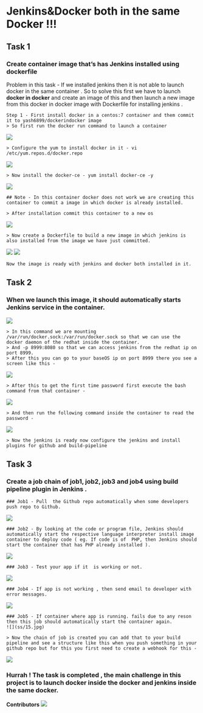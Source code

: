 # Jenkins&Docker both in the same Docker !!!

## Task 1 
### Create container image that’s has Jenkins installed  using dockerfile
Problem in this task - If we installed jenkins then it is not able to launch docker in the same container . 
So to solve this first we have to launch **docker in docker** and create an image of this and then launch a new image from this docker in docker image with Dockerfile for installing jenkins .
```
Step 1 - First install docker in a centos:7 container and them commit it to yash6899/dockerindocker image
> So first run the docker run command to launch a container
```
![](ss/1.jpg)
```
> Configure the yum to install docker in it - vi /etc/yum.repos.d/docker.repo
```
![](ss/2.jpg)
```
> Now install the docker-ce - yum install docker-ce -y
```
![](ss/3.jpg)
```
## Note - In this container docker does not work we are creating this container to commit a image in which docker is already installed.
```
```
> After installation commit this container to a new os
```
![](ss/4.jpg)
```
> Now create a Dockerfile to build a new image in which jenkins is also installed from the image we have just committed.
```
![](ss/5.jpg)
![](ss/6.jpg)
```
Now the image is ready with jenkins and docker both installed in it.
```

## Task 2
### When we launch this image, it should automatically starts Jenkins service in the container.

![](ss/7.jpg)
```
> In this command we are mounting /var/run/docker.sock:/var/run/docker.sock so that we can use the docker daemon of the redhat inside the container.
> And -p 8999:8080 so that we can access jenkins from the redhat ip on port 8999.
> After this you can go to your baseOS ip on port 8999 there you see a screen like this - 
```
![](ss/8.jpg)
```
> After this to get the first time password first execute the bash command from that container - 
```
![](ss/9.jpg)
```
> And then run the following command inside the container to read the password - 
```
![](ss/10.jpg)
```
> Now the jenkins is ready now configure the jenkins and install plugins for github and build-pipeline
```

## Task 3
### Create a job chain of job1, job2, job3 and  job4 using build pipeline plugin in Jenkins .
```
### Job1 - Pull  the Github repo automatically when some developers push repo to Github.
```
![](ss/11.jpg)
```
### Job2 - By looking at the code or program file, Jenkins should automatically start the respective language interpreter install image container to deploy code ( eg. If code is of  PHP, then Jenkins should start the container that has PHP already installed ).
```
![](ss/12.jpg)
```
### Job3 - Test your app if it  is working or not.
```
![](ss/13.jpg)
```
### Job4 - If app is not working , then send email to developer with error messages.
```
![](ss/14.jpg)
```
### Job5 - If container where app is running. fails due to any reson then this job should automatically start the container again.
![](ss/15.jpg)
```
```
> Now the chain of job is created you can add that to your build pipeline and see a structure like this when you push something in your github repo but for this you first need to create a webhook for this -
```
![](ss/16.jpg)

### Hurrah ! The task is completed , the main challenge in this project is to launch **docker inside the docker** and **jenkins inside the same docker**.

**Contributors**
<a href="https://github.com/yashkhandelwal17/Practice/graphs/contributors">
  <img src="https://contributors-img.web.app/image?repo=yashkhandelwal17/Practice" />
</a>

